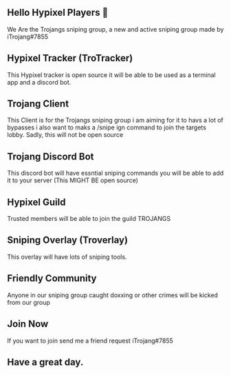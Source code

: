 ## Hello Hypixel Players 👋
We Are the Trojangs sniping group, a new and active sniping group made by iTrojang#7855

## Hypixel Tracker (TroTracker)
This Hypixel tracker is open source it will be able to be used as a terminal app and a discord bot.

## Trojang Client
This Client is for the Trojangs sniping group i am aiming for it to havs a lot of bypasses i also want to maks a /snipe ign command to join the targets lobby. Sadly, this will not be open source

## Trojang Discord Bot
This discord bot will have essntial sniping commands you will be able to add it to your server (This MIGHT BE open source)

## Hypixel Guild
Trusted members will be able to join the guild TROJANGS

## Sniping Overlay (Troverlay)
This overlay will have lots of sniping tools.

## Friendly Community
Anyone in our sniping group caught doxxing or other crimes will be kicked from our group

## Join Now
If you want to join send me a friend request iTrojang#7855 

## Have a great day.



<!--

**Here are some ideas to get you started:**

🙋‍♀️ A short introduction - what is your organization all about?
🌈 Contribution guidelines - how can the community get involved?
👩‍💻 Useful resources - where can the community find your docs? Is there anything else the community should know?
🍿 Fun facts - what does your team eat for breakfast?
🧙 Remember, you can do mighty things with the power of [Markdown](https://docs.github.com/github/writing-on-github/getting-started-with-writing-and-formatting-on-github/basic-writing-and-formatting-syntax)
-->
